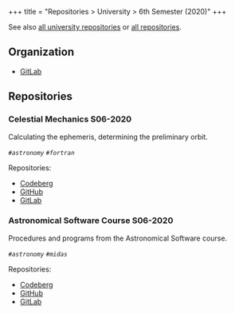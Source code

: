+++
title = "Repositories > University > 6th Semester (2020)"
+++

See also [all university repositories](@/notes/Repositories/University/_index.md) or [all repositories](@/notes/Repositories/_index.md).

## Organization

- [GitLab](https://gitlab.com/paveloom-g/university/s06-2020)

## Repositories

### Celestial Mechanics S06-2020

Calculating the ephemeris, determining the preliminary orbit.

*`#astronomy` `#fortran`*

Repositories:

- [Codeberg](https://codeberg.org/paveloom-university/Celestial-Mechanics-S06-2020)
- [GitHub](https://github.com/paveloom-university/Celestial-Mechanics-S06-2020)
- [GitLab](https://gitlab.com/paveloom-g/university/s06-2020/celestial-mechanics)

### Astronomical Software Course S06-2020

Procedures and programs from the Astronomical Software course.

*`#astronomy` `#midas`*

Repositories:

- [Codeberg](https://codeberg.org/paveloom-university/Astronomical-Software-Course-S06-2020)
- [GitHub](https://github.com/paveloom-university/Astronomical-Software-Course-S06-2020)
- [GitLab](https://gitlab.com/paveloom-g/university/s06-2020/astronomical-software-course)
